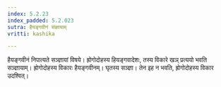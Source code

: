 ```yaml
---
index: 5.2.23
index_padded: 5.2.023
sutra: हैयङ्गवीनं संज्ञायाम्
vritti: kashika

---
```

हैयङ्गवीनं निपात्यते सञ्ज्ञायां विषये। ह्रोगोदोहस्य हियङ्गवादेशः, तस्य विकारे खञ् प्रत्ययो भवति सञ्ज्ञायाम्। ह्रोगोदोहस्य विकारः हैयङ्गवीनम्। घृतस्य सञ्ज्ञा। तेन इह न भवति, ह्रोगोदोहस्य विकार उदश्वित्।